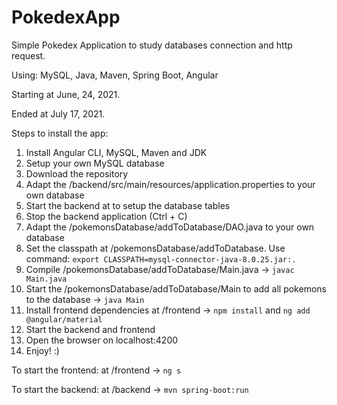 # PokedexApp
Simple Pokedex Application to study databases connection and http request.

Using: MySQL, Java, Maven, Spring Boot, Angular

Starting at June, 24, 2021.

Ended at July 17, 2021.

Steps to install the app:

1. Install Angular CLI, MySQL, Maven and JDK
2. Setup your own MySQL database
3. Download the repository
4. Adapt the /backend/src/main/resources/application.properties to your own database
5. Start the backend at to setup the database tables
6. Stop the backend application (Ctrl + C)
7. Adapt the /pokemonsDatabase/addToDatabase/DAO.java to your own database
8. Set the classpath at /pokemonsDatabase/addToDatabase. Use command: `export CLASSPATH=mysql-connector-java-8.0.25.jar:.`
9. Compile /pokemonsDatabase/addToDatabase/Main.java -> `javac Main.java`
10. Start the /pokemonsDatabase/addToDatabase/Main to add all pokemons to the database -> `java Main`
11. Install frontend dependencies at /frontend -> `npm install` and `ng add @angular/material`
12. Start the backend and frontend
13. Open the browser on localhost:4200
14. Enjoy! :)

To start the frontend: at /frontend -> `ng s`

To start the backend: at /backend -> `mvn spring-boot:run`
